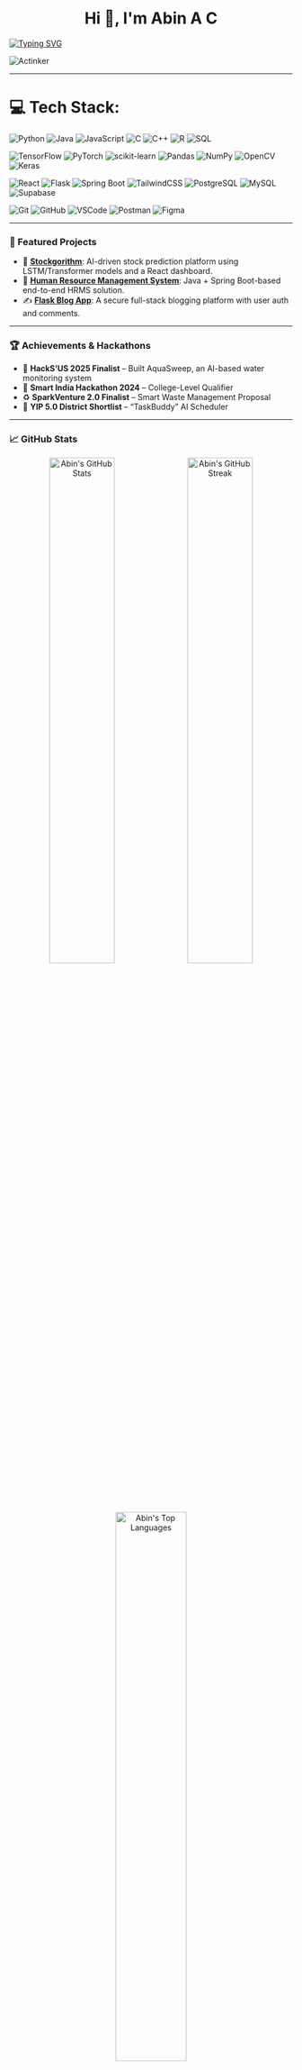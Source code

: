 <h1 align="center">Hi 👋, I'm Abin A C</h1>
<a href="https://git.io/typing-svg"><img src="https://readme-typing-svg.demolab.com?font=Space+Mono&size=18&duration=1500&color=2AF7DB&background=FFFFFF00&center=true&multiline=true&repeat=false&width=1050&height=80&lines=Aspiring+Machine+Learning+Engineer+|+AI+%26+Data+Science+Enthusiast+|+Full-Stack+Developer;Always+learning,+building+impactful+solutions,+and+collaborating." alt="Typing SVG" /></a>

<p align="left"> <img src="https://komarev.com/ghpvc/?username=Actinker&label=Profile%20views&color=0e75b6&style=flat" alt="Actinker" /> </p>

---

# 💻 Tech Stack:

![Python](https://img.shields.io/badge/python-3670A0?style=for-the-badge&logo=python&logoColor=ffdd54)
![Java](https://img.shields.io/badge/java-%23ED8B00.svg?style=for-the-badge&logo=openjdk&logoColor=white)
![JavaScript](https://img.shields.io/badge/javascript-%23323330.svg?style=for-the-badge&logo=javascript&logoColor=%23F7DF1E)
![C](https://img.shields.io/badge/c-%2300599C.svg?style=for-the-badge&logo=c&logoColor=white)
![C++](https://img.shields.io/badge/c++-%2300599C.svg?style=for-the-badge&logo=c%2B%2B&logoColor=white)
![R](https://img.shields.io/badge/r-%23276DC3.svg?style=for-the-badge&logo=r&logoColor=white)
![SQL](https://img.shields.io/badge/SQL-4479A1?style=for-the-badge&logo=postgresql&logoColor=white)

![TensorFlow](https://img.shields.io/badge/TensorFlow-%23FF6F00.svg?style=for-the-badge&logo=TensorFlow&logoColor=white)
![PyTorch](https://img.shields.io/badge/PyTorch-%23EE4C2C.svg?style=for-the-badge&logo=PyTorch&logoColor=white)
![scikit-learn](https://img.shields.io/badge/scikit--learn-%23F7931E.svg?style=for-the-badge&logo=scikit-learn&logoColor=white)
![Pandas](https://img.shields.io/badge/pandas-%23150458.svg?style=for-the-badge&logo=pandas&logoColor=white)
![NumPy](https://img.shields.io/badge/numpy-%23013243.svg?style=for-the-badge&logo=numpy&logoColor=white)
![OpenCV](https://img.shields.io/badge/OpenCV-5C3EE8?style=for-the-badge&logo=opencv&logoColor=white)
![Keras](https://img.shields.io/badge/Keras-%23D00000.svg?style=for-the-badge&logo=Keras&logoColor=white)

![React](https://img.shields.io/badge/react-%2320232a.svg?style=for-the-badge&logo=react&logoColor=%2361DAFB)
![Flask](https://img.shields.io/badge/flask-%23000.svg?style=for-the-badge&logo=flask&logoColor=white)
![Spring Boot](https://img.shields.io/badge/SpringBoot-6DB33F?style=for-the-badge&logo=spring-boot&logoColor=white)
![TailwindCSS](https://img.shields.io/badge/Tailwind_CSS-38B2AC?style=for-the-badge&logo=tailwind-css&logoColor=white)
![PostgreSQL](https://img.shields.io/badge/PostgreSQL-316192?style=for-the-badge&logo=postgresql&logoColor=white)
![MySQL](https://img.shields.io/badge/mysql-%2300000f.svg?style=for-the-badge&logo=mysql&logoColor=white)
![Supabase](https://img.shields.io/badge/Supabase-3ECF8E?style=for-the-badge&logo=supabase&logoColor=white)

![Git](https://img.shields.io/badge/git-%23F05032.svg?style=for-the-badge&logo=git&logoColor=white)
![GitHub](https://img.shields.io/badge/github-%23121011.svg?style=for-the-badge&logo=github&logoColor=white)
![VSCode](https://img.shields.io/badge/Visual_Studio_Code-0078D4?style=for-the-badge&logo=visual-studio-code&logoColor=white)
![Postman](https://img.shields.io/badge/Postman-FF6C37?style=for-the-badge&logo=postman&logoColor=white)
![Figma](https://img.shields.io/badge/Figma-F24E1E?style=for-the-badge&logo=figma&logoColor=white)

---

### 🌟 Featured Projects

- 🔮 **[Stockgorithm](https://github.com/Actinker/Stockgorithm)**: AI-driven stock prediction platform using LSTM/Transformer models and a React dashboard.
- 🧾 **[Human Resource Management System](https://github.com/Actinker/Human-Resource-Management-System)**: Java + Spring Boot-based end-to-end HRMS solution.
- ✍️ **[Flask Blog App](https://github.com/Actinker/Blog)**: A secure full-stack blogging platform with user auth and comments.

---

### 🏆 Achievements & Hackathons

- 🧪 **HackS’US 2025 Finalist** – Built AquaSweep, an AI-based water monitoring system
- 🧠 **Smart India Hackathon 2024** – College-Level Qualifier
- ♻️ **SparkVenture 2.0 Finalist** – Smart Waste Management Proposal
- 📅 **YIP 5.0 District Shortlist** – “TaskBuddy” AI Scheduler

---

### 📈 GitHub Stats

<div align="center">
  <img src="https://github-readme-stats.vercel.app/api?username=Actinker&show_icons=true&theme=vue-dark&hide_title=true&hide=contribs" width="48%" alt="Abin's GitHub Stats"/>
  <img src="https://github-readme-streak-stats.herokuapp.com/?user=Actinker&theme=vue-dark&hide_title=true" width="48%" alt="Abin's GitHub Streak"/>
  <br/>
  <img src="https://github-readme-stats.vercel.app/api/top-langs/?username=Actinker&layout=compact&theme=vue-dark&langs_count=8" width="50%" alt="Abin's Top Languages"/>
</div>

---

### 🤝 Let's Connect!

<div align="center">
  <a href="https://www.linkedin.com/in/abin-a-c/">
    <img src="https://img.shields.io/badge/-LinkedIn-0077B5?style=for-the-badge&logo=linkedin&logoColor=white" alt="LinkedIn">
  </a>
  <a href="mailto:abinac2004@gmail.com">
    <img src="https://img.shields.io/badge/-Gmail-D14836?style=for-the-badge&logo=gmail&logoColor=white" alt="Gmail">
  </a>
</div>

---

_Thanks for visiting my profile! Let’s build the future together 🚀_
